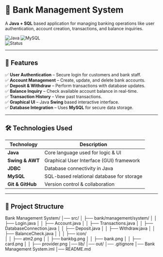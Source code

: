 # 🏦 Bank Management System  

A **Java + SQL** based application for managing banking operations like user authentication, account creation, transactions, and balance inquiries.

![Java](https://img.shields.io/badge/Java-ED8B00?style=for-the-badge&logo=java&logoColor=white) 
![MySQL](https://img.shields.io/badge/MySQL-4479A1?style=for-the-badge&logo=mysql&logoColor=white)  
![Status](https://img.shields.io/badge/Status-Active-success)

---

## 📌 Features  
✅ **User Authentication** – Secure login for customers and bank staff.  
✅ **Account Management** – Create, update, and delete bank accounts.  
✅ **Deposit & Withdraw** – Perform transactions with database updates.  
✅ **Balance Inquiry** – Check available account balance in real-time.  
✅ **Transaction History** – View past transactions.  
✅ **Graphical UI** – Java **Swing** based interactive interface.  
✅ **Database Integration** – Uses **MySQL** for secure data storage.  

---

## 🛠️ Technologies Used  
| Technology  | Description  |
|-------------|--------------|
| **Java** | Core language used for logic & UI |
| **Swing & AWT** | Graphical User Interface (GUI) framework |
| **JDBC** | Database connectivity in Java |
| **MySQL** | SQL-based relational database for storage |
| **Git & GitHub** | Version control & collaboration |

---

## 📂 Project Structure  
Bank Management System/ │── src/ │ ├── bank/management/system/
│ │ ├── Login.java
│ │ ├── Account.java
│ │ ├── Transactions.java
│ │ ├── DatabaseConnection.java
│ │ ├── Deposit.java
│ │ ├── Withdraw.java
│ │ ├── BalanceCheck.java
│ │
│ ├── icon/  
│ │ ├── atm2.png 
│ │ ├── bankbg.png 
│ │ ├── bank.png 
│ │ ├── card.png 
│ │ ├── provider.png 
│── lib/
│── out/
│── .gitignore
│── Bank Management System.iml
│── README.md

